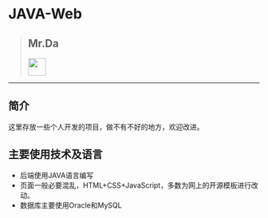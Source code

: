 # JAVA-Web

>## **Mr.Da**
><img src="http://i.imgur.com/zinCKRK.png" width="" height="35"/>
>


---

## 简介

这里存放一些个人开发的项目，做不有不好的地方，欢迎改进。

## 主要使用技术及语言

- 后端使用JAVA语言编写
- 页面一般必要混乱，HTML+CSS+JavaScript，多数为网上的开源模板进行改动。
- 数据库主要使用Oracle和MySQL



